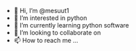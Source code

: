 - 👋 Hi, I’m @mesuut1
- 👀 I’m interested in python
- 🌱 I’m currently learning python software
- 💞️ I’m looking to collaborate on 
- 📫 How to reach me ...

<!---
mesuut1/mesuut1 is a ✨ special ✨ repository because its `README.md` (this file) appears on your GitHub profile.
You can click the Preview link to take a look at your changes.
--->
